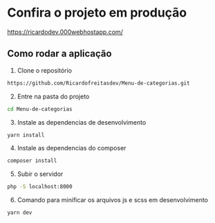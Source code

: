 # Confira o projeto em produção

https://ricardodev.000webhostapp.com/ 

## Como rodar a aplicação


1. Clone o repositório
```sh
https://github.com/Ricardofreitasdev/Menu-de-categorias.git
```

2. Entre na pasta do projeto
```sh
cd Menu-de-categorias
```

3. Instale as dependencias de desenvolvimento
```sh
yarn install
```

4. Instale as dependencias do composer
```sh
composer install
```

5. Subir o servidor
```sh
php -S localhost:8000
```

6. Comando para minificar os arquivos js e scss em desenvolvimento
```sh
yarn dev
```

